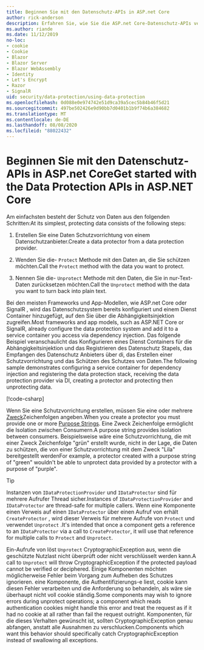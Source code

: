 ```yaml
---
title: Beginnen Sie mit den Datenschutz-APIs in ASP.net Core
author: rick-anderson
description: Erfahren Sie, wie Sie die ASP.net Core-Datenschutz-APIs verwenden, um Daten in einer APP zu schützen und zu schützen.
ms.author: riande
ms.date: 11/12/2019
no-loc:
- cookie
- Cookie
- Blazor
- Blazor Server
- Blazor WebAssembly
- Identity
- Let's Encrypt
- Razor
- SignalR
uid: security/data-protection/using-data-protection
ms.openlocfilehash: 0d088e0e974742e51d9ca39a5cec5b84b46f5d21
ms.sourcegitcommit: 497be502426e9d90bb7d0401b1b9f74b6a384682
ms.translationtype: MT
ms.contentlocale: de-DE
ms.lasthandoff: 08/08/2020
ms.locfileid: "88022432"
---
```

# <a name="get-started-with-the-data-protection-apis-in-aspnet-core"></a><span data-ttu-id="aff1d-103">Beginnen Sie mit den Datenschutz-APIs in ASP.net Core</span><span class="sxs-lookup"><span data-stu-id="aff1d-103">Get started with the Data Protection APIs in ASP.NET Core</span></span>

<a name="security-data-protection-getting-started"></a>

<span data-ttu-id="aff1d-104">Am einfachsten besteht der Schutz von Daten aus den folgenden Schritten:</span><span class="sxs-lookup"><span data-stu-id="aff1d-104">At its simplest, protecting data consists of the following steps:</span></span>

1. <span data-ttu-id="aff1d-105">Erstellen Sie eine Daten Schutzvorrichtung von einem Datenschutzanbieter.</span><span class="sxs-lookup"><span data-stu-id="aff1d-105">Create a data protector from a data protection provider.</span></span>

2. <span data-ttu-id="aff1d-106">Wenden Sie die- `Protect` Methode mit den Daten an, die Sie schützen möchten.</span><span class="sxs-lookup"><span data-stu-id="aff1d-106">Call the `Protect` method with the data you want to protect.</span></span>

3. <span data-ttu-id="aff1d-107">Nennen Sie die- `Unprotect` Methode mit den Daten, die Sie in nur-Text-Daten zurücksetzen möchten.</span><span class="sxs-lookup"><span data-stu-id="aff1d-107">Call the `Unprotect` method with the data you want to turn back into plain text.</span></span>

<span data-ttu-id="aff1d-108">Bei den meisten Frameworks und App-Modellen, wie ASP.net Core oder SignalR , wird das Datenschutzsystem bereits konfiguriert und einem Dienst Container hinzugefügt, auf den Sie über die Abhängigkeitsinjektion zugreifen.</span><span class="sxs-lookup"><span data-stu-id="aff1d-108">Most frameworks and app models, such as ASP.NET Core or SignalR, already configure the data protection system and add it to a service container you access via dependency injection.</span></span> <span data-ttu-id="aff1d-109">Das folgende Beispiel veranschaulicht das Konfigurieren eines Dienst Containers für die Abhängigkeitsinjektion und das Registrieren des Datenschutz Stapels, das Empfangen des Datenschutz Anbieters über di, das Erstellen einer Schutzvorrichtung und das Schützen des Schutzes von Daten.</span><span class="sxs-lookup"><span data-stu-id="aff1d-109">The following sample demonstrates configuring a service container for dependency injection and registering the data protection stack, receiving the data protection provider via DI, creating a protector and protecting then unprotecting data.</span></span>

[!code-csharp[](../../security/data-protection/using-data-protection/samples/protectunprotect.cs?highlight=26,34,35,36,37,38,39,40)]

<span data-ttu-id="aff1d-110">Wenn Sie eine Schutzvorrichtung erstellen, müssen Sie eine oder mehrere [Zweck](xref:security/data-protection/consumer-apis/purpose-strings)Zeichenfolgen angeben.</span><span class="sxs-lookup"><span data-stu-id="aff1d-110">When you create a protector you must provide one or more [Purpose Strings](xref:security/data-protection/consumer-apis/purpose-strings).</span></span> <span data-ttu-id="aff1d-111">Eine Zweck Zeichenfolge ermöglicht die Isolation zwischen Consumern.</span><span class="sxs-lookup"><span data-stu-id="aff1d-111">A purpose string provides isolation between consumers.</span></span> <span data-ttu-id="aff1d-112">Beispielsweise wäre eine Schutzvorrichtung, die mit einer Zweck Zeichenfolge "grün" erstellt wurde, nicht in der Lage, die Daten zu schützen, die von einer Schutzvorrichtung mit dem Zweck "Lila" bereitgestellt werden</span><span class="sxs-lookup"><span data-stu-id="aff1d-112">For example, a protector created with a purpose string of "green" wouldn't be able to unprotect data provided by a protector with a purpose of "purple".</span></span>

>[!TIP]
> <span data-ttu-id="aff1d-113">Instanzen von `IDataProtectionProvider` und `IDataProtector` sind für mehrere Aufrufer Thread sicher.</span><span class="sxs-lookup"><span data-stu-id="aff1d-113">Instances of `IDataProtectionProvider` and `IDataProtector` are thread-safe for multiple callers.</span></span> <span data-ttu-id="aff1d-114">Wenn eine Komponente einen Verweis auf einen `IDataProtector` über einen Aufruf von erhält `CreateProtector` , wird dieser Verweis für mehrere Aufrufe von `Protect` und verwendet `Unprotect` .</span><span class="sxs-lookup"><span data-stu-id="aff1d-114">It's intended that once a component gets a reference to an `IDataProtector` via a call to `CreateProtector`, it will use that reference for multiple calls to `Protect` and `Unprotect`.</span></span>
>
><span data-ttu-id="aff1d-115">Ein-Aufrufe von löst `Unprotect` CryptographicException aus, wenn die geschützte Nutzlast nicht überprüft oder nicht verschlüsselt werden kann.</span><span class="sxs-lookup"><span data-stu-id="aff1d-115">A call to `Unprotect` will throw CryptographicException if the protected payload cannot be verified or deciphered.</span></span> <span data-ttu-id="aff1d-116">Einige Komponenten möchten möglicherweise Fehler beim Vorgang zum Aufheben des Schutzes ignorieren. eine Komponente, die Authentifizierungs-e liest, cookie kann diesen Fehler verarbeiten und die Anforderung so behandeln, als wäre sie überhaupt nicht voll cookie ständig.</span><span class="sxs-lookup"><span data-stu-id="aff1d-116">Some components may wish to ignore errors during unprotect operations; a component which reads authentication cookies might handle this error and treat the request as if it had no cookie at all rather than fail the request outright.</span></span> <span data-ttu-id="aff1d-117">Komponenten, für die dieses Verhalten gewünscht ist, sollten CryptographicException genau abfangen, anstatt alle Ausnahmen zu verschlucken.</span><span class="sxs-lookup"><span data-stu-id="aff1d-117">Components which want this behavior should specifically catch CryptographicException instead of swallowing all exceptions.</span></span>
